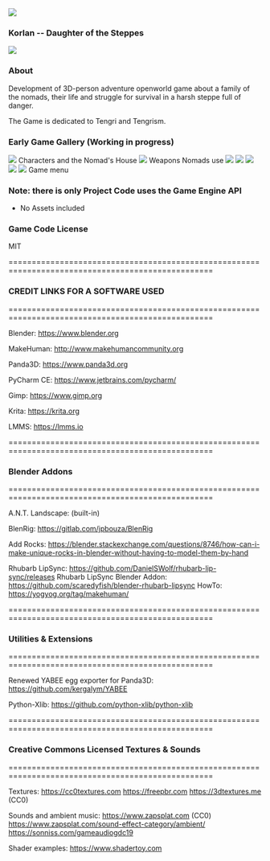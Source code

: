 <img src="http://www.redeyedman.ru/static/images/korlan///korlan_logo_tengri.png" />

### Korlan -- Daughter of the Steppes ###
<img src="http://www.redeyedman.ru/static/images/korlan//2019-09-17-174250_641x767_scrot.png" />

### About ###
Development of 3D-person adventure openworld game about a family of the nomads, their life and struggle for survival in a harsh steppe full of danger.

The Game is dedicated to Tengri and Tengrism.

### Early Game Gallery (Working in progress) ###


<img src="http://www.redeyedman.ru/static/images/korlan/family_of_Korlan.png" />
 Characters and the Nomad's House

<img src="http://www.redeyedman.ru/static/images/korlan/weapons_2.png" />
 Weapons Nomads use

<img src="http://www.redeyedman.ru/static/images/korlan/main_menu.png" />
<img src="http://www.redeyedman.ru/static/images/korlan/main_menu_options.png" />
<img src="https://i.imgur.com/eXk6uca.png" />
<img src="http://www.redeyedman.ru/static/images/korlan/main_menu_sound.png" />
<img src="http://www.redeyedman.ru/static/images/korlan/main_menu_keymap.png" />
 Game menu

### Note: there is only Project Code uses the Game Engine API ###
* No Assets included

### Game Code License ###

MIT

==================================================================================================

### CREDIT LINKS FOR A SOFTWARE USED ###

==================================================================================================

Blender: https://www.blender.org

MakeHuman: http://www.makehumancommunity.org

Panda3D: https://www.panda3d.org

PyCharm CE: https://www.jetbrains.com/pycharm/

Gimp: https://www.gimp.org

Krita: https://krita.org

LMMS: https://lmms.io

==================================================================================================

### Blender Addons ###

==================================================================================================

A.N.T. Landscape: (built-in)

BlenRig: https://gitlab.com/jpbouza/BlenRig

Add Rocks: https://blender.stackexchange.com/questions/8746/how-can-i-make-unique-rocks-in-blender-without-having-to-model-them-by-hand

Rhubarb LipSync: https://github.com/DanielSWolf/rhubarb-lip-sync/releases
Rhubarb LipSync Blender Addon: https://github.com/scaredyfish/blender-rhubarb-lipsync
HowTo: https://yogyog.org/tag/makehuman/

==================================================================================================

### Utilities & Extensions ###

==================================================================================================

Renewed YABEE egg exporter for Panda3D: https://github.com/kergalym/YABEE

Python-Xlib: https://github.com/python-xlib/python-xlib

==================================================================================================

### Creative Commons Licensed Textures & Sounds ###

==================================================================================================

Textures:
         https://cc0textures.com
         https://freepbr.com
         https://3dtextures.me (CC0)

Sounds and ambient music:
                          https://www.zapsplat.com (CC0)
                          https://www.zapsplat.com/sound-effect-category/ambient/  
                          https://sonniss.com/gameaudiogdc19

Shader examples:
                https://www.shadertoy.com
        